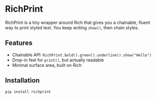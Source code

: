 # RichPrint

RichPrint is a tiny wrapper around Rich that gives you a chainable, fluent way to print styled text. You keep writing `show()`, then chain styles.

## Features
- Chainable API: `RichPrint.bold().green().underline().show("Hello")`
- Drop-in feel for `print()`, but actually readable
- Minimal surface area, built on Rich

## Installation

```bash
pip install richprint
